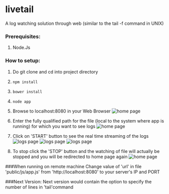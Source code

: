 # livetail
A log watching solution through web (similar to the tail -f command in UNIX)

### Prerequisites:
1. Node.Js

### How to setup:
1. Do git clone and cd into project directory
2. ```npm install```
3. ```bower install```
4. ```node app```
5. Browse to localhost:8080 in your Web Browser
   ![home page](https://s3.ap-south-1.amazonaws.com/ohsahi/s1.png)
   
6. Enter the fully qualified path for the file (local to the system where app is running) for which you want to see logs
   ![home page](https://s3.ap-south-1.amazonaws.com/ohsahi/s2.png)
   
7. Click on 'START' button to see the real time streaming of the logs 
   ![logs page](https://s3.ap-south-1.amazonaws.com/ohsahi/s3.png)
   ![logs page](https://s3.ap-south-1.amazonaws.com/ohsahi/s4.png)
   ![logs page](https://s3.ap-south-1.amazonaws.com/ohsahi/s5.png)
   
8. To stop click the 'STOP' button and the watching of file will actually be stopped and you will be redirected to home page again
   ![home page](https://s3.ap-south-1.amazonaws.com/ohsahi/s1.png)
   
###When running on remote machine
Change value of 'url' in file 'public/js/app.js' from 'http://localhost:8080' to your server's IP and PORT

###Next Version:
Next version would contain the option to specify the number of lines in 'tail'command
